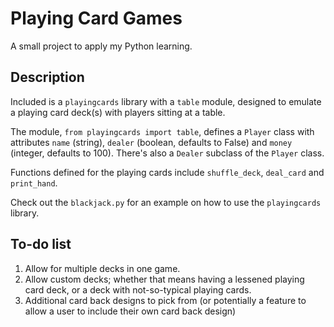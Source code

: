 # Playing Card Games
A small project to apply my Python learning.

## Description
Included is a `playingcards` library with a `table` module, designed to emulate a playing card deck(s) with players sitting at a table.

The module, `from playingcards import table`, defines a `Player` class with attributes `name` (string), `dealer` (boolean, defaults to False) and `money` (integer, defaults to 100).
There's also a `Dealer` subclass of the `Player` class.

Functions defined for the playing cards include `shuffle_deck`, `deal_card` and `print_hand`.

Check out the `blackjack.py` for an example on how to use the `playingcards` library.

## To-do list
1. Allow for multiple decks in one game.
1. Allow custom decks; whether that means having a lessened playing card deck, or a deck with not-so-typical playing cards.
1. Additional card back designs to pick from (or potentially a feature to allow a user to include their own card back design)
